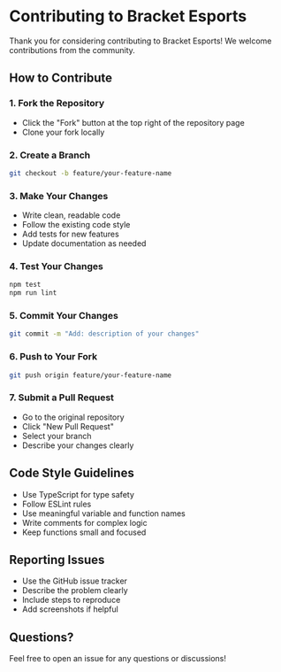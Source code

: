 # Contributing to Bracket Esports

Thank you for considering contributing to Bracket Esports! We welcome contributions from the community.

## How to Contribute

### 1. Fork the Repository
- Click the "Fork" button at the top right of the repository page
- Clone your fork locally

### 2. Create a Branch
```bash
git checkout -b feature/your-feature-name
```

### 3. Make Your Changes
- Write clean, readable code
- Follow the existing code style
- Add tests for new features
- Update documentation as needed

### 4. Test Your Changes
```bash
npm test
npm run lint
```

### 5. Commit Your Changes
```bash
git commit -m "Add: description of your changes"
```

### 6. Push to Your Fork
```bash
git push origin feature/your-feature-name
```

### 7. Submit a Pull Request
- Go to the original repository
- Click "New Pull Request"
- Select your branch
- Describe your changes clearly

## Code Style Guidelines

- Use TypeScript for type safety
- Follow ESLint rules
- Use meaningful variable and function names
- Write comments for complex logic
- Keep functions small and focused

## Reporting Issues

- Use the GitHub issue tracker
- Describe the problem clearly
- Include steps to reproduce
- Add screenshots if helpful

## Questions?

Feel free to open an issue for any questions or discussions!
